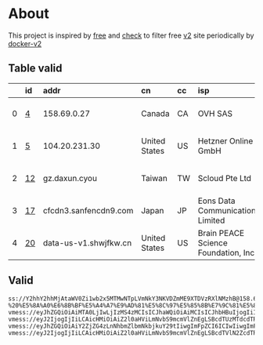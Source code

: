 
# About

This project is inspired by [free](https://github.com/freefq/free) and [check](https://github.com/yeahwu/check) to filter free [v2](https://github.com/v2fly/v2ray-core) site periodically by [docker-v2](https://hub.docker.com/r/v2ray/official)

    

## Table valid
|    | id                   | addr                  | cn            | cc   | isp                                  | ip                       | chatgpt          |
|---:|:---------------------|:----------------------|:--------------|:-----|:-------------------------------------|:-------------------------|:-----------------|
|  0 | [4](config/4.json)   | 158.69.0.27           | Canada        | CA   | OVH SAS                              | 2607:5300:201:3100::40e9 | Yes (Region: CA) |
|  1 | [5](config/5.json)   | 104.20.231.30         | United States | US   | Hetzner Online GmbH                  | 5.161.108.237            | Yes (Region: US) |
|  2 | [12](config/12.json) | gz.daxun.cyou         | Taiwan        | TW   | Scloud Pte Ltd                       | 165.154.237.68           | Yes (Region: TW) |
|  3 | [17](config/17.json) | cfcdn3.sanfencdn9.com | Japan         | JP   | Eons Data Communications Limited     | 38.207.152.144           | Yes (Region: US) |
|  4 | [20](config/20.json) | data-us-v1.shwjfkw.cn | United States | US   | Brain PEACE Science Foundation, Inc. | 104.249.174.138          | Yes (Region: US) |

## Valid
```
ss://Y2hhY2hhMjAtaWV0Zi1wb2x5MTMwNTpLVmNkY3NKVDZmME9XTDVzRXlNMzhB@158.69.0.27:1080#github.com/freefq%20-%20%E5%8A%A0%E6%8B%BF%E5%A4%A7%E9%AD%81%E5%8C%97%E5%85%8B%E7%9C%81%E5%8D%9A%E9%98%BF%E5%8A%AA%E7%93%A6OVH%E6%95%B0%E6%8D%AE%E4%B8%AD%E5%BF%83%204
vmess://eyJhZGQiOiAiMTA0LjIwLjIzMS4zMCIsICJhaWQiOiAiMCIsICJhbHBuIjogIiIsICJmcCI6ICIiLCAiaG9zdCI6ICJteTEudG9vdGVycy5pciIsICJpZCI6ICI3MDIyOTgyZi1kYTRjLTQ4YzktYzY2MC1iMjMxNWFiZGNmN2UiLCAibmV0IjogIndzIiwgInBhdGgiOiAiLyIsICJwb3J0IjogIjgwIiwgInBzIjogImdpdGh1Yi5jb20vZnJlZWZxIC0gXHU3ZjhlXHU1NmZkQ2xvdWRGbGFyZVx1NTE2Y1x1NTNmOENETlx1ODI4Mlx1NzBiOSA1IiwgInNjeSI6ICJhdXRvIiwgInNuaSI6ICIiLCAidGxzIjogIiIsICJ0eXBlIjogIiIsICJ2IjogIjIifQ==
vmess://eyJ2IjogIjIiLCAicHMiOiAiZ2l0aHViLmNvbS9mcmVlZnEgLSBcdTUzMTdcdTRlYWNcdTVlMDJcdTc5ZmJcdTUyYTggMTIiLCAiYWRkIjogImd6LmRheHVuLmN5b3UiLCAicG9ydCI6ICIyNjA0MCIsICJpZCI6ICJhYzU4NTJkZi04Y2FmLTRkODYtOGM3Ny05M2E3MDkyZjY2ZjEiLCAiYWlkIjogIjAiLCAic2N5IjogImF1dG8iLCAibmV0IjogInRjcCIsICJ0eXBlIjogIm5vbmUiLCAiaG9zdCI6ICIiLCAicGF0aCI6ICIiLCAidGxzIjogIiIsICJzbmkiOiAiIiwgImFscG4iOiAiIn0=
vmess://eyJhZGQiOiAiY2ZjZG4zLnNhbmZlbmNkbjkuY29tIiwgImFpZCI6ICIwIiwgImFscG4iOiAiIiwgImZwIjogIiIsICJob3N0IjogImt2anFxa256anA2LnlvZm5oa2ZjLnh5eiIsICJpZCI6ICI1OGVjYjY2Zi04YjU1LTRiMmEtOTdjOS03Yjg3ZTE4OWQyZjciLCAibmV0IjogIndzIiwgInBhdGgiOiAiL3ZpZGVvL1pvOThQWWZFIiwgInBvcnQiOiAiMjA1MiIsICJwcyI6ICJnaXRodWIuY29tL2ZyZWVmcSAtIFx1N2Y4ZVx1NTZmZENsb3VkRmxhcmVcdTUxNmNcdTUzZjhDRE5cdTgyODJcdTcwYjkgMTciLCAic2N5IjogImF1dG8iLCAic25pIjogIiIsICJ0bHMiOiAiIiwgInR5cGUiOiAiIiwgInYiOiAiMiJ9
vmess://eyJ2IjogIjIiLCAicHMiOiAiZ2l0aHViLmNvbS9mcmVlZnEgLSBcdTVlN2ZcdTRlMWNcdTc3MDFcdTc5ZmJcdTUyYTggMjAiLCAiYWRkIjogImRhdGEtdXMtdjEuc2h3amZrdy5jbiIsICJwb3J0IjogIjIwNDAxIiwgImFpZCI6IDAsICJzY3kiOiAiYXV0byIsICJuZXQiOiAid3MiLCAidHlwZSI6ICJub25lIiwgInRscyI6ICIiLCAiaWQiOiAiYjE0NzhlMjQtNDkxNi0zYWJlLThmMTctMTU5MzEwMTJlY2JlIiwgInNuaSI6ICIiLCAiaG9zdCI6ICJkYXRhLXVzLXYxLnNod2pma3cuY24iLCAicGF0aCI6ICIvZGViaWFuIn0=
```

